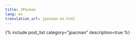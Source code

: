 ```yaml
---
title: JPacman
lang: en
translation_url: jpacman-es.html
---
```


{% include post_list category="jpacman" description=true %}
